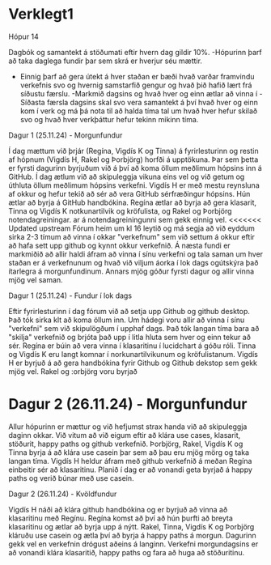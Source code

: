 # Verklegt1
 Hópur 14

Dagbók og samantekt á stöðumati eftir hvern dag gildir 10%.
-Hópurinn þarf að taka daglega fundir þar sem skrá er hverjur séu mættir.
- Einnig þarf að gera útekt á hver staðan er bæði hvað varðar framvindu verkefnis svo og hvernig samstarfið gengur og hvað þið hafið lært frá síðustu færslu. 
-Markmið dagsins og hvað hver og einn ætlar að vinna í 
-Síðasta færsla dagsins skal svo vera samantekt á því hvað hver og einn kom í verk og má þá nota til að halda tíma tal um hvað hver hefur skilað svo og hvað hver verkþáttur hefur tekinn mikinn tíma.

Dagur 1 (25.11.24) - Morgunfundur

Í dag mættum við þrjár (Regína, Vigdís K og Tinna) á fyrirlesturinn og restin af hópnum (Vigdís H, Rakel og Þorbjörg) horfði á upptökuna.
Þar sem þetta er fyrsti dagurinn byrjuðum við á því að koma öllum meðlimum hópsins inn á GitHub. 
Í dag ætlum við að skipuleggja vikuna eins vel og við getum og úthluta öllum meðlimum hópsins verkefni. 
Vigdís H er með mestu reynsluna af okkur og hefur tekið að sér að vera GitHub sérfræðingur hópsins. Hún ætlar að byrja á GitHub handbókina. 
Regína ætlar að byrja að gera klasarit, Tinna og Vigdís K notkunartilvik og kröfulista, og Rakel og Þorbjörg notendagreiningar.
ar á notendagreiningunni sem gekk einnig vel.
<<<<<<< Updated upstream
Fórum heim um kl 16 leytið og má segja að við eyddum sirka 2-3 tímum að vinna í okkar "verkefnum" sem við settum á okkur eftir að hafa sett upp github og kynnt okkur verkefnið. Á næsta fundi er markmiðið að allir haldi áfram að vinna í sínu verkefni og tala saman um hver staðan er á verkefnunum og hvað við viljum áorka í lok dags ogútskýra það ítarlegra á morgunfundinum. Annars mjög góður fyrsti dagur og allir vinna mjög vel saman.


 Dagur 1 (25.11.24) - Fundur í lok dags

Eftir fyrirlesturinn í dag fórum við að setja upp Github og github desktop. Það tók sirka klt að koma öllum inn.
Um hádegi voru allir að vinna í sínu "verkefni" sem við skipulögðum í upphaf dags.
Það tók langan tíma bara að "skilja" verkefnið og brjóta það upp í litla hluta sem hver og einn tekur að sér.
Regína er búin að vera vinna í klasaritinu í lucidchart á góðu róli.
Tinna og Vigdís K eru langt komnar í norkunartilvikunum og kröfulistanum.
Vigdís H er byrjuð á að gera handbókina fyrir Github og Github dekstop sem gekk mjög vel.
Rakel og :orbjörg voru byrjað

Dagur 2 (26.11.24) - Morgunfundur
=======
Allur hópurinn er mættur og við hefjumst strax handa við að skipuleggja daginn okkar. Við vitum að við eigum eftir að klára use cases, klasarit, stöðurit, happy paths og github verkefnið. Þorbjörg, Rakel, Vigdís K og Tinna byrja á að klára use casein þar sem að þau eru mjög mörg og taka langan tíma. Vigdís H heldur áfram með github verkefnið á meðan Regína einbeitir sér að klasaritinu. Planið í dag er að vonandi geta byrjað á happy paths og verið búnar með use casein.

Dagur 2 (26.11.24) - Kvöldfundur

Vigdís H náði að klára github handbókina og er byrjuð að vinna að klasaritinu með Regínu. Regína komst að því að hún þurfti að breyta klasaritinu og ætlar að byrja upp á nýtt. Rakel, Tinna, Vigdís K og Þorbjörg kláruðu use casein og ætla því að byrja á happy paths á morgun. Dagurinn gekk vel en verkefnin drógust aðeins á langinn. Verkefni morgundagsins er að vonandi klára klasaritið, happy paths og fara að huga að stöðuritinu. 